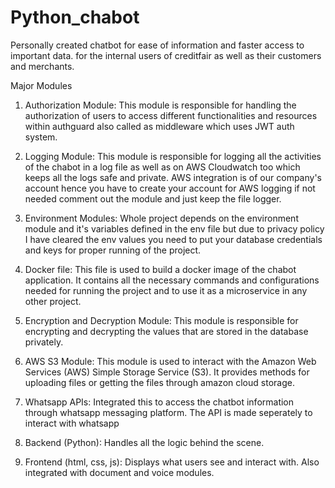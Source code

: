 # Python_chabot
Personally created chatbot for ease of information and faster access  to important data. for the internal users of creditfair as well as their customers and merchants. 

Major Modules

1. Authorization  Module: This module is responsible for handling the authorization of users to access different functionalities and resources within authguard also called as middleware which uses JWT auth system.

2. Logging  Module: This module is responsible for logging all the activities of the chabot in a log file as well as on AWS Cloudwatch too which keeps all the logs safe and private. AWS integration is of our company's account hence you have to create your account for AWS logging if not needed comment out the module and just keep the file logger.

3. Environment Modules: Whole project depends on the environment module and it's variables defined in the env file but due to privacy policy I have cleared the env values you need to put your database credentials and keys for proper running of the project.

4. Docker file: This file is used to build a docker image of the chabot application. It contains all the necessary commands and configurations needed for running the project and to use it as a microservice in any other project.

5. Encryption and Decryption Module: This module is responsible for encrypting and decrypting the values that are stored in the database privately. 

6. AWS S3 Module: This module is used to interact with the Amazon Web Services (AWS) Simple Storage Service (S3). It provides methods for uploading files or getting the files through amazon cloud storage.

7. Whatsapp APIs: Integrated this to access the chatbot information through whatsapp messaging platform. The API is made seperately to interact with whatsapp 

8. Backend (Python): Handles all the logic behind the scene.

9. Frontend (html, css, js): Displays what users see and interact with. Also integrated with document and voice modules.

